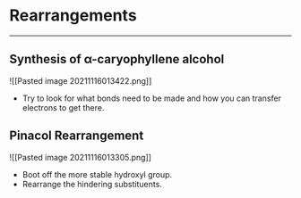 # Rearrangements
---
## Synthesis of α-caryophyllene alcohol
![[Pasted image 20211116013422.png]]
- Try to look for what bonds need to be made and how you can transfer electrons to get there.
## Pinacol Rearrangement
![[Pasted image 20211116013305.png]]
- Boot off the more stable hydroxyl group.
- Rearrange the hindering substituents.